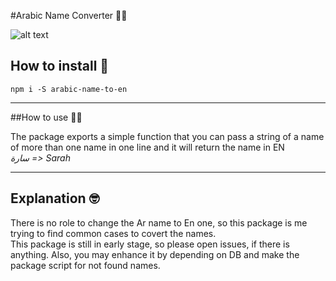 #Arabic Name Converter 👳‍♂️

![alt text](https://i.ibb.co/ByDkG4P/Kapture-2019-09-09-at-12-10-26.gif)

## How to install 🧐
```
npm i -S arabic-name-to-en
```
 ---
##How to use 👨‍💻

The package exports a simple function that you can pass a string of a name of more than one name in one line and it will return the name in EN
<br />
*سارة => Sarah*

---
## Explanation 🤓

There is no role to change the Ar name to En one, so this package is me trying to find common cases to covert the names.
<br />
This package is still in early stage, so please open issues, if there is anything. Also, you may enhance it by depending on DB and make the package script for not found names.
